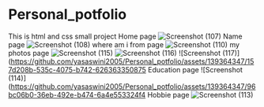 # Personal_potfolio
This is html and css small project
Home page
![Screenshot (107)](https://github.com/yasaswini2005/Personal_potfolio/assets/139364347/fe76fd9c-c627-4bdd-a8e5-a4fb2173025e)
Name page
![Screenshot (108)](https://github.com/yasaswini2005/Personal_potfolio/assets/139364347/a85f6745-83ab-4946-9ae7-8b68e4dd85c0)
where am i from page
![Screenshot (110)](https://github.com/yasaswini2005/Personal_potfolio/assets/139364347/0d802076-1f3b-4d65-ba17-f47587f8ef63)
my photos page
![Screenshot (115)](https://github.com/yasaswini2005/Personal_potfolio/assets/139364347/5374ad69-00ed-4406-8623-d072e9df4b61)
![Screenshot (116)](https://github.com/yasaswini2005/Personal_potfolio/assets/139364347/c0f8e2c5-67f7-49ca-803c-a98260136333)
![Screenshot (117)](https://github.com/yasaswini2005/Personal_potfolio/assets/139364347/157d208b-535c-4075-b742-626363350875
    Education page
    ![Screenshot (114)](https://github.com/yasaswini2005/Personal_potfolio/assets/139364347/96bc06b0-36eb-492e-b474-6a4e553324f4
    Hobbie page
![Screenshot (113)](https://github.com/yasaswini2005/Personal_potfolio/assets/139364347/534f826f-4c28-4eed-b34a-162b9a734378)


